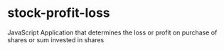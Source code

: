 # stock-profit-loss
JavaScript Application that determines the loss or profit on purchase of shares or sum invested in shares
